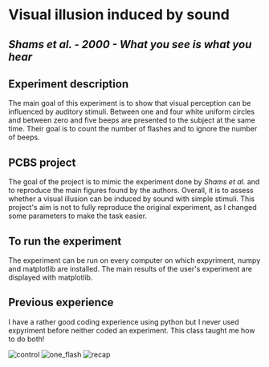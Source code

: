 # Visual illusion induced by sound

## *Shams et al. - 2000 - What you see is what you hear*

## Experiment description
The main goal of this experiment is to show that visual perception can be influenced by auditory stimuli. Between one and four white uniform circles and between zero and five beeps are presented to the subject at the same time. Their goal is to count the number of flashes and to ignore the number of beeps.

## PCBS project

The goal of the project is to mimic the experiment done by *Shams et al.* and to reproduce the main figures found by the authors. Overall, it is to assess whether a visual illusion can be induced by sound with simple stimuli. This project's aim is not to fully reproduce the original experiment, as I changed some parameters to make the task easier.

## To run the experiment

The experiment can be run on every computer on which expyriment, numpy and matplotlib are installed. The main results of the user's experiment are displayed with matplotlib.

## Previous experience

I have a rather good coding experience using python but I never used expyriment before neither coded an experiment.
This class taught me how to do both!

![control](https://user-images.githubusercontent.com/81678087/118058233-04ab5f80-b38e-11eb-99b5-7b2404909f27.png)
![one_flash](https://user-images.githubusercontent.com/81678087/118058235-0543f600-b38e-11eb-91b1-b09f2a1fdfbb.png)
![recap](https://user-images.githubusercontent.com/81678087/118058236-05dc8c80-b38e-11eb-8278-29060b132802.png)
